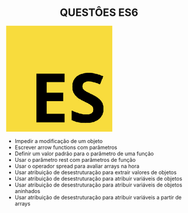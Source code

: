 <h1 align="center"> QUESTÔES ES6 </h1>

![ES6 logo](../img/log.png)
- Impedir a modificação de um objeto
- Escrever arrow functions com parâmetros
- Definir um valor padrão para o parâmetro de uma função
- Usar o parâmetro rest com parâmetros de função
- Usar o operador spread para avaliar arrays na hora
- Usar atribuição de desestruturação para extrair valores de objetos
- Usar atribuição de desestruturação para atribuir variáveis de objetos
 - Usar atribuição de desestruturação para atribuir variáveis de objetos aninhados
 - Usar atribuição de desestruturação para atribuir variáveis a partir de arrays